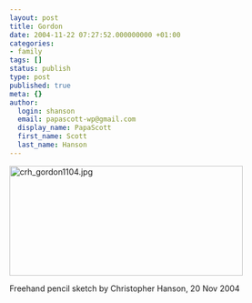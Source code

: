 ```yaml
---
layout: post
title: Gordon
date: 2004-11-22 07:27:52.000000000 +01:00
categories:
- family
tags: []
status: publish
type: post
published: true
meta: {}
author:
  login: shanson
  email: papascott-wp@gmail.com
  display_name: PapaScott
  first_name: Scott
  last_name: Hanson
---
```

<p><img alt="crh_gordon1104.jpg" src="https://www.papascott.de/archives/fotos/crh_gordon1104.jpg" width="410" height="193" /></p>
<p>Freehand pencil sketch by Christopher Hanson, 20 Nov 2004</p>
